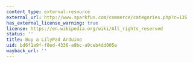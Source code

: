 ```yaml
---
content_type: external-resource
external_url: http://www.sparkfun.com/commerce/categories.php?c=135
has_external_license_warning: true
license: https://en.wikipedia.org/wiki/All_rights_reserved
status: ''
title: Buy a LilyPad Arduino
uid: bd6f1a9f-f8ed-4336-a9bc-a9ceb4dd005e
wayback_url: ''
---
```

